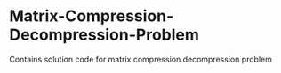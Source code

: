 # Matrix-Compression-Decompression-Problem
Contains solution code for matrix compression decompression problem
